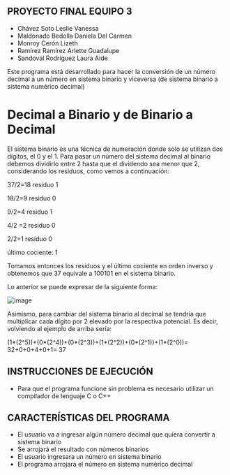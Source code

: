 ## PROYECTO FINAL EQUIPO 3

* Chávez Soto Leslie Vanessa
* Maldonado Bedolla Daniela Del Carmen
* Monroy Cerón Lizeth
* Ramírez Ramírez Arlette Guadalupe
* Sandoval Rodríguez Laura Aide

Este programa está desarrollado para hacer la conversión de un número decimal a un número en sistema binario y viceversa (de sistema binario a sistema numérico decimal) 

# Decimal a Binario y de Binario a Decimal


El sistema binario es una técnica de numeración donde solo se utilizan dos dígitos, el 0 y el 1.
Para pasar un número del sistema decimal al binario debemos dividirlo entre 2 hasta que el dividendo sea menor que 2, considerando los residuos, como vemos a continuación:

37/2=18 residuo 1

18/2=9 residuo 0

9/2=4 residuo 1

4/2 =2 residuo 0

2/2=1 residuo 0

último cociente: 1

Tomamos entonces los residuos y el último cociente en orden inverso y obtenemos que 37 equivale a 100101 en el sistema binario.

Lo anterior se puede expresar de la siguiente forma:

![image](https://github.com/NessaChavez/Decimal-a-Binario/assets/137378640/3253319b-a54a-433b-885c-c5e185becf68)

Asimismo, para cambiar del sistema binario al decimal se tendría que multiplicar cada dígito por 2 elevado por la respectiva potencial. Es decir, volviendo al ejemplo de arriba sería:

(1*(2^5))+(0*(2^4))+(0*(2^3))+(1*(2^2))+(0*(2^1))+(1*(2^0))= 32+0+0+4+0+1= 37

## INSTRUCCIONES DE EJECUCIÓN 
* Para que el programa funcione sin problema es necesario utilizar un compilador de lenguaje C o C++

## CARACTERÍSTICAS DEL PROGRAMA

* El usuario va a ingresar algún número decimal que quiera convertir a sistema binario
* Se arrojará el resultado con números binarios
* El usuario ingresara un número en sistema binario
* El programa arrojara el número en sistema numérico decimal
